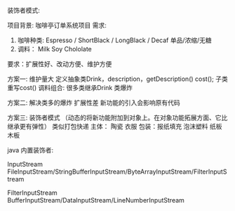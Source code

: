 装饰者模式:

项目背景: 咖啡亭订单系统项目
需求:
1) 咖啡种类:  Espresso / ShortBlack / LongBlack / Decaf    单品/浓缩/无糖
2) 调料： Milk Soy Chololate

要求：扩展性好、改动方便、维护方便

方案一: 维护量大
    定义抽象类Drink，description，getDescription() cost();
    子类重写cost()
    调料组合: 很多类继承Drink  类爆炸


方案二:  解决类多的爆炸  扩展性差  新功能的引入会影响原有代码


方案三: 装饰者模式  （动态的将新功能附加到对象上。在对象功能拓展方面、它比继承更有弹性）
类似打包快递
主体： 陶瓷 衣服
包装：报纸填充 泡沫塑料 纸板 木板






java 内置装饰者:

InputStream
FileInputStream/StringBufferInputStream/ByteArrayInputStream/FilterInputStream

FilterInputStream
BufferInputStream/DataInputStream/LineNumberInputStream